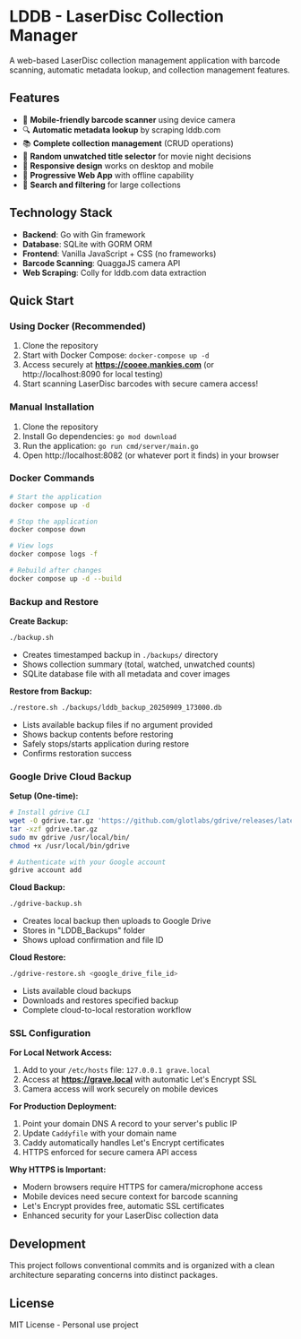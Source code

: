 # LDDB - LaserDisc Collection Manager

A web-based LaserDisc collection management application with barcode scanning, automatic metadata lookup, and collection management features.

## Features

- 📱 **Mobile-friendly barcode scanner** using device camera
- 🔍 **Automatic metadata lookup** by scraping lddb.com
- 📚 **Complete collection management** (CRUD operations)
- 🎲 **Random unwatched title selector** for movie night decisions
- 📱 **Responsive design** works on desktop and mobile
- 🔄 **Progressive Web App** with offline capability
- 🔎 **Search and filtering** for large collections

## Technology Stack

- **Backend**: Go with Gin framework
- **Database**: SQLite with GORM ORM
- **Frontend**: Vanilla JavaScript + CSS (no frameworks)
- **Barcode Scanning**: QuaggaJS camera API
- **Web Scraping**: Colly for lddb.com data extraction

## Quick Start

### Using Docker (Recommended)

1. Clone the repository
2. Start with Docker Compose: `docker-compose up -d`
3. Access securely at **https://cooee.mankies.com** (or http://localhost:8090 for local testing)
4. Start scanning LaserDisc barcodes with secure camera access!

### Manual Installation

1. Clone the repository
2. Install Go dependencies: `go mod download`  
3. Run the application: `go run cmd/server/main.go`
4. Open http://localhost:8082 (or whatever port it finds) in your browser

### Docker Commands

```bash
# Start the application
docker compose up -d

# Stop the application  
docker compose down

# View logs
docker compose logs -f

# Rebuild after changes
docker compose up -d --build
```

### Backup and Restore

**Create Backup:**
```bash
./backup.sh
```
- Creates timestamped backup in `./backups/` directory
- Shows collection summary (total, watched, unwatched counts)
- SQLite database file with all metadata and cover images

**Restore from Backup:**
```bash
./restore.sh ./backups/lddb_backup_20250909_173000.db
```
- Lists available backup files if no argument provided
- Shows backup contents before restoring
- Safely stops/starts application during restore
- Confirms restoration success

### Google Drive Cloud Backup

**Setup (One-time):**
```bash
# Install gdrive CLI
wget -O gdrive.tar.gz 'https://github.com/glotlabs/gdrive/releases/latest/download/gdrive_linux-x64.tar.gz'
tar -xzf gdrive.tar.gz
sudo mv gdrive /usr/local/bin/
chmod +x /usr/local/bin/gdrive

# Authenticate with your Google account
gdrive account add
```

**Cloud Backup:**
```bash
./gdrive-backup.sh
```
- Creates local backup then uploads to Google Drive
- Stores in "LDDB_Backups" folder
- Shows upload confirmation and file ID

**Cloud Restore:**
```bash
./gdrive-restore.sh <google_drive_file_id>
```
- Lists available cloud backups
- Downloads and restores specified backup
- Complete cloud-to-local restoration workflow

### SSL Configuration

**For Local Network Access:**
1. Add to your `/etc/hosts` file: `127.0.0.1 grave.local`  
2. Access at **https://grave.local** with automatic Let's Encrypt SSL
3. Camera access will work securely on mobile devices

**For Production Deployment:**
1. Point your domain DNS A record to your server's public IP
2. Update `Caddyfile` with your domain name
3. Caddy automatically handles Let's Encrypt certificates
4. HTTPS enforced for secure camera API access

**Why HTTPS is Important:**
- Modern browsers require HTTPS for camera/microphone access
- Mobile devices need secure context for barcode scanning
- Let's Encrypt provides free, automatic SSL certificates
- Enhanced security for your LaserDisc collection data

## Development

This project follows conventional commits and is organized with a clean architecture separating concerns into distinct packages.

## License

MIT License - Personal use project